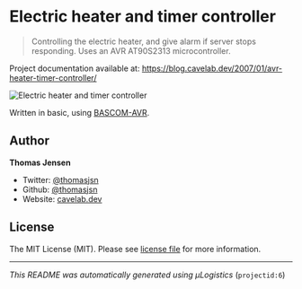 # Electric heater and timer controller

> Controlling the electric heater, and give alarm if server stops responding. Uses an AVR AT90S2313 microcontroller.

Project documentation available at: https://blog.cavelab.dev/2007/01/avr-heater-timer-controller/

![Electric heater and timer controller](https://i.logistics.cavelab.net/large/1330.jpeg)

Written in basic, using [BASCOM-AVR](http://www.mcselec.com/).

## Author
**Thomas Jensen**
* Twitter: [@thomasjsn](https://twitter.com/thomasjsn)
* Github: [@thomasjsn](https://github.com/thomasjsn)
* Website: [cavelab.dev](https://cavelab.dev)

## License
The MIT License (MIT). Please see [license file](LICENSE.txt) for more information.

---
_This README was automatically generated using µLogistics_ (`projectid:6`)

